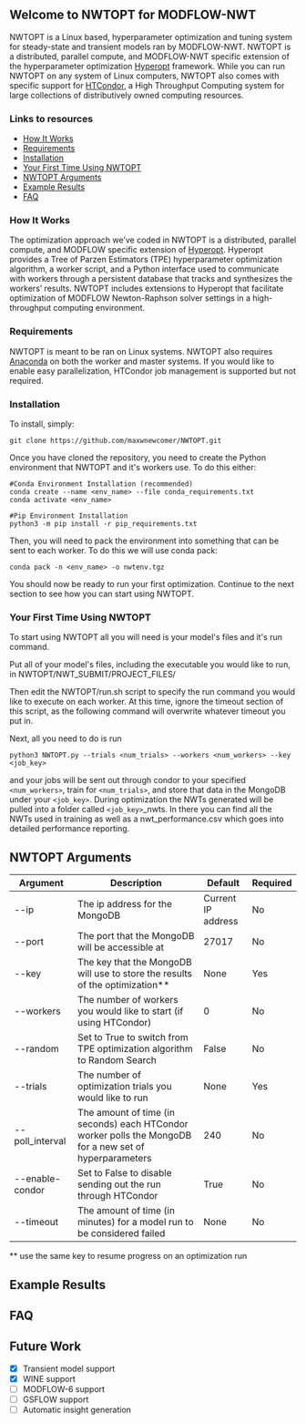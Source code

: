 ## Welcome to NWTOPT for MODFLOW-NWT

NWTOPT is a Linux based, hyperparameter optimization and tuning system for steady-state and transient models ran by MODFLOW-NWT. NWTOPT is a distributed, parallel compute, and MODFLOW-NWT specific extension of the hyperparameter optimization [Hyperopt](https://github.com/hyperopt/hyperopt) framework. While you can run NWTOPT on any system of Linux computers, NWTOPT also comes with specific support for [HTCondor](https://research.cs.wisc.edu/htcondor/), a High Throughput Computing system for large collections of distributively owned computing resources.

### Links to resources
- [How It Works](#how-it-works)
- [Requirements](#requirements)
- [Installation](#installation)
- [Your First Time Using NWTOPT](#your-first-time-using-nwtopt)
- [NWTOPT Arguments](#nwtopt-arugments)
- [Example Results](#example-results)
- [FAQ](#faq)

### How It Works

The optimization approach we’ve coded in NWTOPT is a distributed, parallel compute, and MODFLOW specific extension of [Hyperopt](https://github.com/hyperopt/hyperopt). Hyperopt provides a Tree of Parzen Estimators (TPE) hyperparameter optimization algorithm, a worker script, and a Python interface used to communicate with workers through a persistent database that tracks and synthesizes the workers’ results.  NWTOPT includes extensions to Hyperopt that facilitate optimization of MODFLOW Newton-Raphson solver settings in a high-throughput computing environment.

### Requirements

NWTOPT is meant to be ran on Linux systems. NWTOPT also requires [Anaconda](anaconda.org) on both the worker and master systems. If you would like to enable easy parallelization, HTCondor job management is supported but not required.

### Installation

To install, simply:
```
git clone https://github.com/maxwnewcomer/NWTOPT.git
```

Once you have cloned the repository, you need to create the Python environment that NWTOPT and it's workers use. To do this either:

```
#Conda Environment Installation (recommended)
conda create --name <env_name> --file conda_requirements.txt
conda activate <env_name>

#Pip Environment Installation
python3 -m pip install -r pip_requirements.txt
```

Then, you will need to pack the environment into something that can be sent to each worker. To do this we will use conda pack:

```
conda pack -n <env_name> -o nwtenv.tgz
```

You should now be ready to run your first optimization. Continue to the next section to see how you can start using NWTOPT.


### Your First Time Using NWTOPT

To start using NWTOPT all you will need is your model's files and it's run command.

Put all of your model's files, including the executable you would like to run, in NWTOPT/NWT_SUBMIT/PROJECT_FILES/

Then edit the NWTOPT/run.sh script to specify the run command you would like to execute on each worker. At this time, ignore the timeout section of this script, as the following command will overwrite whatever timeout you put in.

Next, all you need to do is run

```
python3 NWTOPT.py --trials <num_trials> --workers <num_workers> --key <job_key>
```
and your jobs will be sent out through condor to your specified ```<num_workers>```, train for ```<num_trials>```, and store that data in the MongoDB under your ```<job_key>```. During optimization the NWTs generated will be pulled into a folder called ```<job_key>```_nwts. In there you can find all the NWTs used in training as well as a nwt_performance.csv which goes into detailed performance reporting.


## NWTOPT Arguments

| Argument | Description | Default | Required |
| -------  | ----------- | ------- | -------- |
| --ip     | The ip address for the MongoDB | Current IP address | No |
| --port   | The port that the MongoDB will be accessible at | 27017 | No |
| --key    | The key that the MongoDB will use to store the results of the optimization** | None | Yes |
| --workers | The number of workers you would like to start (if using HTCondor) | 0 | No |
| --random | Set to True to switch from TPE optimization algorithm to Random Search | False | No |
| --trials | The number of optimization trials you would like to run | None | Yes |
| --poll_interval | The amount of time (in seconds) each HTCondor worker polls the MongoDB for a new set of hyperparameters | 240 | No
| --enable-condor | Set to False to disable sending out the run through HTCondor | True | No |
| --timeout | The amount of time (in minutes) for a model run to be considered failed | None | No |

** use the same key to resume progress on an optimization run

## Example Results


## FAQ


## Future Work

- [x] Transient model support
- [x] WINE support
- [ ] MODFLOW-6 support
- [ ] GSFLOW support
- [ ] Automatic insight generation
